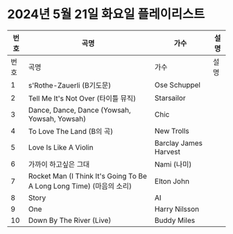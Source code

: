# 2024년 5월 21일 화요일 플레이리스트

| 번호 | 곡명 | 가수 | 설명 |
|------|------|------|------|
| 번호 | 곡명 | 가수 | 설명 |
| 1 | s'Rothe-Zauerli (B기도문) | Ose Schuppel |  |
| 2 | Tell Me It's Not Over (타이틀 뮤직) | Starsailor |  |
| 3 | Dance, Dance, Dance (Yowsah, Yowsah, Yowsah) | Chic |  |
| 4 | To Love The Land (B의 곡) | New Trolls |  |
| 5 | Love Is Like A Violin | Barclay James Harvest |  |
| 6 | 가까이 하고싶은 그대 | Nami (나미) |  |
| 7 | Rocket Man (I Think It's Going To Be A Long Long Time) (마음의 소리) | Elton John |  |
| 8 | Story | AI |  |
| 9 | One | Harry Nilsson |  |
| 10 | Down By The River (Live) | Buddy Miles |  |
